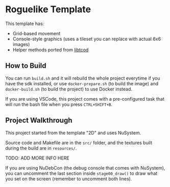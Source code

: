 # Roguelike Template

This template has:
- Grid-based movement
- Console-style graphics (uses a tileset you can replace with actual 6x6 images)
- Helper methods ported from [libtcod](https://github.com/libtcod/libtcod)

## How to Build

You can run `build.sh` and it will rebuild the whole project everytime if you have the sdk installed, or use `docker-prepare.sh` (to build the image) and `docker-build.sh` (to build the project) to use Docker instead.

If you are using VSCode, this project comes with a pre-configured task that will run the bash file when you press `CTRL+SHIFT+B`.

## Project Walkthrough

This project started from the template "2D" and uses NuSystem.

Source code and Makefile are in the `src/` folder, and the textures built during the build are in `resources/`.

TODO: ADD MORE INFO HERE

If you are using NuDebCon (the debug console that comes with NuSystem), you can uncomment the last section inside `stage00_draw()` to draw what you set on the screen (remember to uncomment both lines).
